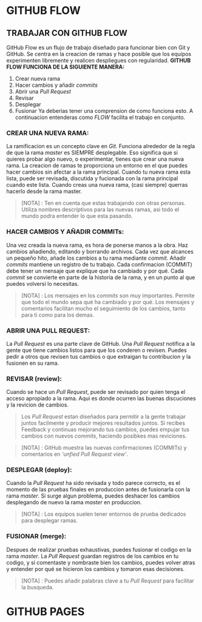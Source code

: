 GITHUB FLOW
=====================
 ## TRABAJAR CON GITHUB FLOW
  GitHub Flow es un flujo de trabajo diseñado para funcionar bien con Git y GitHub.
  Se centra en la creacion de ramas y hace posible que los equipos experimenten libremente y realicen despliegues con regularidad.
  **GITHUB FLOW FUNCIONA DE LA SIGUIENTE MANERA:**
   1. Crear nueva rama 
   2. Hacer cambios y añadir _commits_
   3. Abrir una _Pull Request_
   4. Revisar
   5. Desplegar
   6. Fusionar
  Ya deberias tener una comprension de como funciona esto. A continuacion entenderas como _FLOW_ facilita el trabajo en conjunto.

  ### CREAR UNA NUEVA RAMA:  
   La ramificacion es un concepto clave en _Git_. Funciona alrededor de la regla de que la rama _master_ es SIEMPRE desplegable.
  	Eso significa que si quieres probar algo nuevo, o experimentar, tienes 	que crear una nueva rama. La creacion de ramas te proporciona un entorno en el que puedes hacer cambios sin afectar a la rama principal.
  	Cuando tu nueva rama esta lista, puede ser revisada, discutida y	fucionada con la rama principal cuando este lista.
  	Cuando creas una nueva rama, (casi siempre) querras hacerlo desde la rama master.  
   
   > [NOTA] : Ten en cuenta que estas trabajando con otras personas. Utiliza nombres descriptivos para las nuevas ramas, asi todo el mundo podra entender lo que esta pasando.  
    
  ### HACER CAMBIOS Y AÑADIR COMMITs:
   Una vez creada la nueva rama, es hora de ponerse manos a la obra. Haz cambios añadiendo, editando y borrando archivos. Cada vez que alcances un pequeño hito, añade los cambios a tu rama mediante _commit_.
   Añadir _commits_ mantiene un registro de tu trabajo. Cada confirmacion (COMMIT) debe tener un mensaje que explique que ha cambiado y por qué. Cada _commit_ se convierte en parte de la historia de la rama, y en un punto al que puedes volversi lo necesitas.  
    
   > [NOTA] : Los mensajes en los _commits_ son muy importantes. Permite que todo el mundo sepa qué ha cambiado y por qué. Los mensajes y comentarios facilitan mucho el seguimiento de los cambios, tanto para ti como para los demas.  
     
  ### ABRIR UNA PULL REQUEST:
   La _Pull Request_ es una parte clave de GitHub. Una _Pull Request_ notifica a la gente que tiene cambios listos para que los conderen o revisen.
   Puedes pedir a otros que revisen tus cambios o que extraigan tu contribucion y la fusionen en su rama.  
    
  ### REVISAR (review):
   Cuando se hace un _Pull Request_,  puede ser revisado por quien tenga el acceso apropiado a la rama. Aqui es donde ocurren las buenas discuciones y la revicion de cambios.  
    
   > Los _Pull Request_ estan diseñados para permitir a la gente trabajar juntos facilmente y producir mejores resultados juntos.
    Si recibes Feedback y continuas mejorando tus cambios, puedes empujar tus cambios con nuevos _commits_, haciendo posibkes mas reviciones.  
    
   > [NOTA] : GitHub muestra las nuevas confirmaciones (COMMITs) y comentarios en _'unfied Pull Request view'_.  
     
  ### DESPLEGAR (deploy):
   Cuando la _Pull Request_ ha sido revisada y todo parece correcto, es el momento de las pruebas finales en produccion antes de fusionarla con la rama _master_.
   Si surge algun problema, puedes deshacer los cambios desplegando de nuevo la rama _master_ en produccion.  
    
   > [NOTA] : Los equipos suelen tener entornos de prueba dedicados para desplegar ramas.  
     
  ### FUSIONAR (merge):
   Despues de realizar pruebas exhaustivas, puedes fusionar el codigo en la rama _master_.
   La _Pull Request_ guardan registros de los cambios en tu codigo, y si comentaste y nombraste bien los cambios, puedes volver atras y entender por qué se hicieron los cambios y tomaron esas decisiones.  
    
   > [NOTA] : Puedes añadir palabras clave a tu _Pull Request_ para facilitar la busqueda.

GITHUB PAGES
=====================
